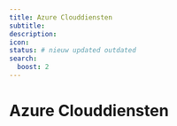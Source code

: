 ```yaml
---
title: Azure Clouddiensten
subtitle:
description:
icon:
status: # nieuw updated outdated
search:
  boost: 2 
---
```


# Azure Clouddiensten

